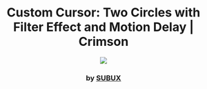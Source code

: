 <div align="center">

# Custom Cursor: Two Circles with Filter Effect and Motion Delay | Crimson

<img src="admin/base.png">

### by <a href="https://github.com/python019">SUBUX</a>

</div>